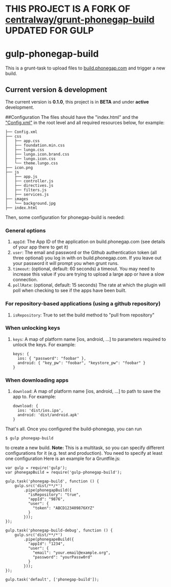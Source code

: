 # THIS PROJECT IS A FORK OF [centralway/grunt-phonegap-build](https://github.com/centralway/grunt-phonegap-build) UPDATED FOR GULP

# gulp-phonegap-build
This is a grunt-task to upload files to [build.phonegap.com](http://build.phonegap.com) and trigger a new build.

## Current version & development
The current version is **0.1.0**, this project is in **BETA** and under **active** development.

##Configuration
The files should have the "index.html" and the ["Config.xml"](http://build.phonegap.com/docs/config-xml) in the root level and all required resources below, for example:

    ├── Config.xml
    ├── css
    │   ├── app.css
    │   ├── foundation.min.css
    │   ├── lungo.css
    │   ├── lungo.icon.brand.css
    │   ├── lungo.icon.css
    │   └── theme.lungo.css
    ├── icon.png
    ├── js
    │   ├── app.js
    │   ├── controller.js
    │   ├── directives.js
    │   ├── filters.js
    │   ├── services.js
    ├── images
    │   └── background.jpg
    ├── index.html

Then, some configuration for phonegap-build is needed:

### General options
 1. ```appId```: The App ID of the application on build.phonegap.com (see details of your app there to get it)
 2. ```user```: The email and password or the Github authentication token (all three optional) you log in with on build.phonegap.com. If you leave out your password it will prompt you when grunt runs.
 3. ```timeout```: (optional, default: 60 seconds) a timeout. You may need to increase this value if you are trying to upload a large app or have a slow connection.
 4. ```pollRate```: (optional, default: 15 seconds) The rate at which the plugin will poll when checking to see if the apps have been built.

### For repository-based applications (using a github repository)
1. ```isRepository```: True to set the build method to "pull from repository"

### When unlocking keys
 1. ```keys```: A map of platform name [ios, android, ...] to parameters required to unlock the keys. For example:

        keys: {
          ios: { "password": "foobar" },
          android: { "key_pw": "foobar", "keystore_pw": "foobar" }
        }

### When downloading apps
 1. ```download```: A map of platform name [ios, android, ...] to path to save the app to. For example:

        download: {
          ios: 'dist/ios.ipa',
          android: 'dist/android.apk'
        }

That's all. Once you configured the build-phonegap, you can run

    $ gulp phonegap-build
    

to create a new build.
**Note:** This is a multitask, so you can specify different configurations for it (e.g. test and production). You need to specify at least one configuration
Here is an example for a Gruntfile.js:

    var gulp = require('gulp');
    var phonegapBuild = require('gulp-phonegap-build');

    gulp.task('phonegap-build', function () {
        gulp.src('dist/**/*')
            .pipe(phonegapBuild({
              "isRepository": "true",
              "appId": "9876",
              "user": {
                "token": "ABCD123409876XYZ"
              }
            }));
    });
    
    gulp.task('phonegap-build-debug', function () {
        gulp.src('dist/**/*')
            .pipe(phonegapeBuild({
              "appId": "1234",
              "user": {
                "email": "your.email@example.org",
                "password": "yourPassw0rd"
              }
            }));
    });
    
    gulp.task('default', ['phonegap-build']);

